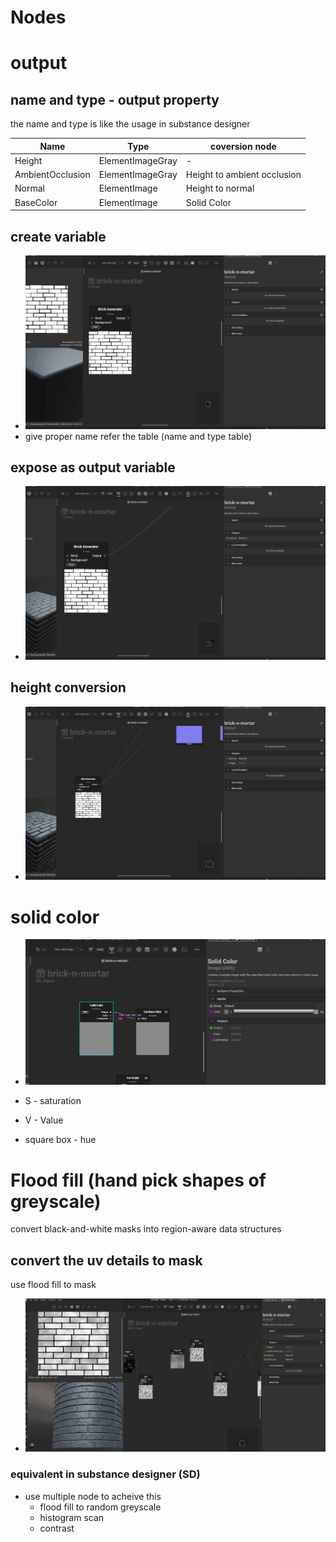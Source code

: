 # **Nodes**

# output

## name and type - output property

the name and type is like the usage in substance designer

| Name             | Type             | coversion node              |
| ---------------- | ---------------- | --------------------------- |
| Height           | ElementImageGray | -                           |
| AmbientOcclusion | ElementImageGray | Height to ambient occlusion |
| Normal           | ElementImage     | Height to normal            |
| BaseColor        | ElementImage     | Solid Color                 |

## create variable

- <img src="./images/nodes/output-some-variable.gif">
- give proper name refer the table (name and type table)

## expose as output variable

- <img src="./images/nodes/expose-auto-output-param.gif">

## height conversion

- <img src="./images/nodes/height-to-output-conversion.gif">

# solid color

- <img src="./images/nodes/solid-color-slider.gif">

- S - saturation
- V - Value
- square box - hue

# Flood fill (hand pick shapes of greyscale)

convert black-and-white masks into region-aware data structures

## convert the uv details to mask

use flood fill to mask

- <img src="./images/nodes/flood-fill-to-mask-usage.gif">

### equivalent in substance designer (SD)

- use multiple node to acheive this
  - flood fill to random greyscale
  - histogram scan
  - contrast
